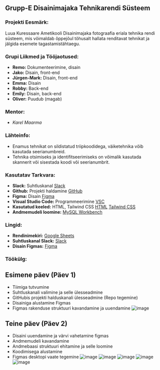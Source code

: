 ## Grupp-E Disainimajaka Tehnikarendi Süsteem

### Projekti Eesmärk:
Luua Kuressaare Ametikooli Disainimajaka fotograafia eriala tehnika rendi süsteem, mis võimaldab õppejõul tõhusalt hallata renditavat tehnikat ja jälgida esemete tagastamistähtaegu.

### Grupi Liikmed ja Tööjaotused:
- **Remo:** Dokumenteerimine, disain
- **Jako:** Disain, front-end
- **Jürgen-Mark:** Disain, front-end
- **Emma:** Disain
- **Robby:** Back-end
- **Emily:** Disain, back-end
- **Oliver:** Puudub (magab)

### Mentor:
- *Karel Maarma*

### Lähteinfo:
- Enamus tehnikat on sildistatud triipkoodidega, väiketehnika võib kasutada seerianumbreid.
- Tehnika otsimiseks ja identifitseerimiseks on võimalik kasutada skannerit või sisestada koodi või seerianumbrit.

### Kasutatav Tarkvara:
- **Slack:** Suhtluskanal [Slack](https://app.slack.com/)
- **Github:** Projekti haldamine [GitHub](github.com/markheinmets/triipkood)
- **Figma:** Disain [Figma](www.figma.com/)
- **Visual Studio Code:** Programmeerimine [VSC](https://code.visualstudio.com/)
- **Kasutatud keeled:** HTML, Tailwind CSS [HTML](https://html.com/) [Tailwind CSS](https://tailwindcss.com/)
- **Andmemudeli loomine:** [MySQL Workbench](https://www.mysql.com/products/workbench/)

### Lingid:
- **Rendinimekiri:** [Google Sheets](https://docs.google.com/spreadsheets/d/1hoiIEsY6LCDF9CWcCW_XS4ExcEEgc8bS/edit?usp=sharing&ouid=113727409575105308767&rtpof=true&sd=true)
- **Suhtluskanal Slack:** [Slack](https://app.slack.com/)
- **Disain Figmas:** [Figma](https://www.figma.com/file/tnUzWHMH9yvR4CRnwTP9bN/Triipkood?type=design&node-id=1254%3A1236&mode=design&t=f5d2TWe2kOK9NCVZ-1)

### Töökülg:

## Esimene päev (Päev 1)
* Tiimiga tutvumine
* Suhtluskanali valimine ja selle ülesseadmine
* GitHubis projekti halduskanali ülesseadmine (Repo tegemine)
* Disainiga alustamine Figmas
* Figmas rakenduse struktuuri kavandamine ja uuendamine
![image](https://github.com/markheinmets/triipkood/assets/104862738/055227d2-b391-4067-a6f2-8b7c1c2b9019)

## Teine päev (Päev 2)
* Disaini uuendamine ja värvi vahetamine figmas
* Andmemudeli kavandamine
* Andmebaasi struktuuri ehitamine ja selle loomine
* Koodimisega alustamine
* Figmas desktopi vaate tegemine
![image](https://github.com/markheinmets/triipkood/assets/104862738/2ecda0e7-b2dd-4d80-a67c-8b8254f3b4be)
![image](https://github.com/markheinmets/triipkood/assets/104862738/a1aa3b46-d637-43d6-a6dd-d001946f1b06)
![image](https://github.com/markheinmets/triipkood/assets/104862738/25b25bd4-470d-4d60-add9-4b2ebfeeda93)
![image](https://github.com/markheinmets/triipkood/assets/104862738/dc288e92-9c79-4450-a9ee-b62d9b055dba)
![image](https://github.com/markheinmets/triipkood/assets/104862738/dcce12b9-e534-4678-a0ad-1b90be6d0c13)


